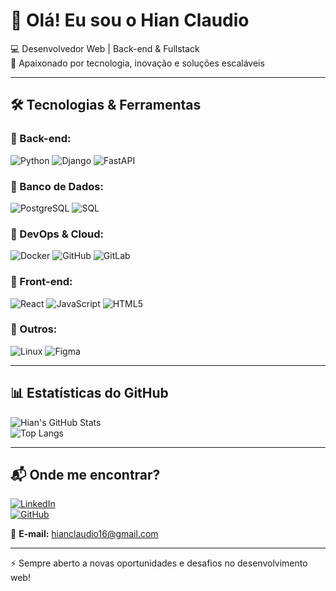 # 👋 Olá! Eu sou o Hian Claudio

💻 Desenvolvedor Web | Back-end & Fullstack  
🚀 Apaixonado por tecnologia, inovação e soluções escaláveis  

---

## 🛠️ Tecnologias & Ferramentas

### 🔹 Back-end:
![Python](https://img.shields.io/badge/Python-000?style=for-the-badge&logo=python)
![Django](https://img.shields.io/badge/Django-000?style=for-the-badge&logo=django)
![FastAPI](https://img.shields.io/badge/FastAPI-000?style=for-the-badge&logo=fastapi)

### 🔹 Banco de Dados:
![PostgreSQL](https://img.shields.io/badge/PostgreSQL-000?style=for-the-badge&logo=postgresql)
![SQL](https://img.shields.io/badge/SQL-000?style=for-the-badge&logo=sqlite)

### 🔹 DevOps & Cloud:
![Docker](https://img.shields.io/badge/Docker-000?style=for-the-badge&logo=docker)
![GitHub](https://img.shields.io/badge/GitHub-000?style=for-the-badge&logo=github)
![GitLab](https://img.shields.io/badge/GitLab-000?style=for-the-badge&logo=gitlab)

### 🔹 Front-end:
![React](https://img.shields.io/badge/React-000?style=for-the-badge&logo=react)
![JavaScript](https://img.shields.io/badge/JavaScript-000?style=for-the-badge&logo=javascript)
![HTML5](https://img.shields.io/badge/HTML5-000?style=for-the-badge&logo=html5)

### 🔹 Outros:
![Linux](https://img.shields.io/badge/Linux-000?style=for-the-badge&logo=linux)
![Figma](https://img.shields.io/badge/Figma-000?style=for-the-badge&logo=figma)

---

## 📊 Estatísticas do GitHub
![Hian's GitHub Stats](https://github-readme-stats.vercel.app/api?username=W3SK3RRX&show_icons=true&theme=radical)  
![Top Langs](https://github-readme-stats.vercel.app/api/top-langs/?username=W3SK3RRX&layout=compact&theme=radical)

---

## 📬 Onde me encontrar?
[![LinkedIn](https://img.shields.io/badge/LinkedIn-000?style=for-the-badge&logo=linkedin&logoColor=0A66C2)](https://www.linkedin.com/in/hian-claudio/)  
[![GitHub](https://img.shields.io/badge/GitHub-000?style=for-the-badge&logo=github)](https://github.com/W3SK3RRX)  

📩 **E-mail:** hianclaudio16@gmail.com  

---

⚡ Sempre aberto a novas oportunidades e desafios no desenvolvimento web!  
